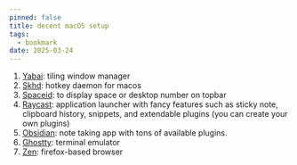 ```yaml
---
pinned: false
title: decent macOS setup
tags:
  - bookmark
date: 2025-03-24
---
```


1. [Yabai](https://github.com/koekeishiya/yabai): tiling window manager
2. [Skhd](https://github.com/koekeishiya/skhd): hotkey daemon for macos
3. [Spaceid](https://github.com/dshnkao/SpaceId): to display space or desktop number on topbar
4. [Raycast](https://www.raycast.com/): application launcher with fancy features such as sticky note, clipboard history, snippets, and extendable plugins (you can create your own plugins)
5. [Obsidian](https://obsidian.md/): note taking app with tons of available plugins.
6. [Ghostty](https://ghostty.org/): terminal emulator
7. [Zen](https://zen-browser.app/): firefox-based browser
